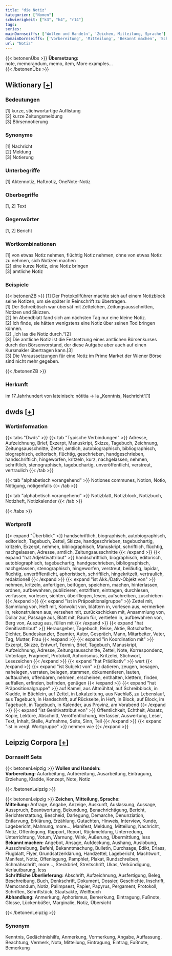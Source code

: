 ```yaml
---
title: "die Notiz"
kategorien: ["Nomen"]
schwierigkeit: ["k3", "h4", "r14"]
tags:
series:
mainDornseiffs: ['Wollen und Handeln', 'Zeichen, Mitteilung, Sprache']
domainDornseiffs: ['Vorbereitung', 'Mitteilung', 'Bekannt machen', 'Schriftliche Überlieferung', 'Abhandlung']
url: "Notiz"
---
```


{{< betonenÜbs >}}
**Übersetzung:**  
note, memorandum, memo, item, More examples...  
{{< /betonenÜbs >}}

## Wiktionary [[+](https://de.wiktionary.org/wiki/Notiz)]

### Bedeutungen
[1] kurze, stichwortartige Auflistung  
[2] kurze Zeitungsmeldung  
[3] Börsennotierung  

### Synonyme
[1] Nachricht  
[2] Meldung  
[3] Notierung  

### Unterbegriffe
[1] Aktennotiz, Haftnotiz, OneNote-Notiz  

### Oberbegriffe
[1, 2] Text  

### Gegenwörter
[1, 2] Bericht  

### Wortkombinationen
[1] von etwas Notiz nehmen, flüchtig Notiz nehmen, ohne von etwas Notiz zu nehmen, sich Notizen machen  
[2] eine kurze Notiz, eine Notiz bringen  
[3] amtliche Notiz  

### Beispiele
{{< betonenZB >}}
[1] Der Protokollführer machte sich auf einem Notizblock seine Notizen, um sie später in Reinschrift zu übertragen.  
[1] Der Schreibtisch war übersät mit Zettelchen, Zeitungsausschnitten, Notizen und Skizzen.  
[2] Im Abendblatt fand sich am nächsten Tag nur eine kleine Notiz.  
[2] Ich finde, sie hätten wenigstens eine Notiz über seinen Tod bringen können.  
[2] „Ich las die Notiz durch.“[2]  
[3] Die amtliche Notiz ist die Festsetzung eines amtlichen Börsenkurses durch den Börsenvorstand, der diese Aufgabe aber auch auf einen Kursmakler übertragen kann.[3]  
[3] Die Voraussetzungen für eine Notiz im Prime Market der Wiener Börse sind nicht mehr gegeben.  

{{< /betonenZB >}}
### Herkunft
im 17.Jahrhundert von lateinisch: nōtitia → la „Kenntnis, Nachricht“[1]  



## dwds [[+](https://www.dwds.de/wb/Notiz)]

### Wortinformation
{{< tabs "Dwds" >}}
{{< tab "Typische Verbindungen" >}}
Adresse, Aufzeichnung, Brief, Exzerpt, Manuskript, Skizze, Tagebuch, Zeichnung, Zeitungsausschnitte, Zettel, amtlich, autobiographisch, bibliographisch, biographisch, editorisch, flüchtig, geschrieben, handgeschrieben, handschriftlich, hingeworfen, kritzeln, kurz, nachgelassen, nehmen, schriftlich, stenographisch, tagebuchartig, unveröffentlicht, verstreut, vertraulich
{{< /tab >}}

{{< tab "alphabetisch vorangehend" >}}
Notiones communes, Notion, Notio, Nötigung, nötigenfalls
{{< /tab >}}

{{< tab "alphabetisch vorangehend" >}}
Notizblatt, Notizblock, Notizbuch, Notizheft, Notizkalender
{{< /tab >}}

{{< /tabs >}}

### Wortprofil
{{< expand "Überblick" >}} handschriftlich, biographisch, autobiographisch, editorisch, Tagebuch, Zettel, Skizze, handgeschrieben, tagebuchartig, kritzeln, Exzerpt, nehmen, bibliographisch, Manuskript, schriftlich, flüchtig, nachgelassen, Adresse, amtlich, Zeitungsausschnitte {{< /expand >}}
{{< expand "hat Adjektivattribut" >}} handschriftlich, biographisch, editorisch, autobiographisch, tagebuchartig, handgeschrieben, bibliographisch, nachgelassen, stenographisch, hingeworfen, verstreut, beiläufig, lapidar, flüchtig, unveröffentlicht, aphoristisch, schriftlich, hingekritzelt, vertraulich, redaktionell {{< /expand >}}
{{< expand "ist Akk./Dativ-Objekt von" >}} nehmen, kritzeln, anfertigen, beifügen, speichern, machen, hinterlassen, ordnen, aufbewahren, publizieren, entziffern, eintragen, durchlesen, verfassen, vorlesen, sichten, überfliegen, lesen, aufschreiben, zuschieben {{< /expand >}}
{{< expand "ist in Präpositionalgruppe" >}} Zettel mit, Sammlung von, Heft mit, Konvolut von, blättern in, vorlesen aus, vermerken in, rekonstruieren aus, versehen mit, zurückschicken mit, Ansammlung von, Dollar zur, Passage aus, Blatt mit, Raum für, vertiefen in, aufbewahren von, Berg von, Auszug aus, füllen mit {{< /expand >}}
{{< expand "hat Genitivattribut" >}} Herausgeber, Tagebuch, Reise, Aktie, Botschafter, Dichter, Bundeskanzler, Beamter, Autor, Gespräch, Mann, Mitarbeiter, Vater, Tag, Mutter, Frau {{< /expand >}}
{{< expand "in Koordination mit" >}} Exzerpt, Skizze, Entwurf, Termin, Brief, Tagebuch, Manuskript, Aufzeichnung, Adresse, Zeitungsausschnitte, Zettel, Note, Korrespondenz, Unterlage, Fragment, Protokoll, Aphorismus, Kritzelei, Stichwort, Lesezeichen {{< /expand >}}
{{< expand "hat Prädikativ" >}} wert {{< /expand >}}
{{< expand "ist Subjekt von" >}} datieren, zeugen, besagen, nahelegen, verraten, belegen, stammen, dokumentieren, lauten, auftauchen, offenbaren, nehmen, erscheinen, enthalten, klettern, finden, auffallen, erfinden, befinden, genügen {{< /expand >}}
{{< expand "hat Präpositionalgruppe" >}} auf Kamel, aus Altmühltal, auf Schreibblock, in Kladde, in Büchlein, auf Zettel, in Lokalzeitung, aus Nachlaß, zu Lebenslauf, aus Tagebuch, in Handschrift, auf Rückseite, in Heft, in Block, auf Block, im Tagebuch, in Tagebuch, in Kalender, aus Provinz, am Vorabend {{< /expand >}}
{{< expand "ist Genitivattribut von" >}} Öffentlichkeit, Echtheit, Absatz, Kopie, Lektüre, Abschnitt, Veröffentlichung, Verfasser, Auswertung, Leser, Text, Inhalt, Stelle, Aufnahme, Seite, Sinn, Teil {{< /expand >}}
{{< expand "ist in vergl. Wortgruppe" >}} nehmen wie {{< /expand >}}

## Leipzig Corpora [[+](https://corpora.uni-leipzig.de/en/res?word=Notiz&corpusId=deu_newscrawl-public_2018)]

### Dornseiff Sets
{{< betonenLeipzig >}}
**Wollen und Handeln:**  
**Vorbereitung:** Aufarbeitung, Aufbereitung, Ausarbeitung, Eintragung, Erziehung, Kladde, Konzept, Note, Notiz  

{{< /betonenLeipzig >}}


{{< betonenLeipzig >}}
**Zeichen, Mitteilung, Sprache:**  
**Mitteilung:** Anfrage, Angabe, Anzeige, Auskunft, Auslassung, Aussage, Ausspruch, Beantwortung, Bekundung, Benachrichtigung, Bericht, Berichterstattung, Bescheid, Darlegung, Demarche, Denunziation, Entlarvung, Erklärung, Erzählung, Gutachten, Hinweis, Interview, Kunde, Lagebericht, Mahnung, more..., Manifest, Meldung, Mitteilung, Nachricht, Notiz, Offenlegung, Rapport, Report, Rückmeldung, Unterredung, Unterrichtung, Votum, Warnung, Wink, Äußerung, Übermittlung, less  
**Bekannt machen:** Angebot, Ansage, Aufdeckung, Aushang, Auslobung, Ausschreibung, Befehl, Bekanntmachung, Bulletin, Durchsage, Edikt, Erlass, Flugblatt, Flyer, Grundsatzerklärung, Handzettel, Lagebericht, Machtwort, Manifest, Notiz, Offenlegung, Pamphlet, Plakat, Rundschreiben, Schmähschrift, more..., Steckbrief, Streitschrift, Ukas, Verkündigung, Verlautbarung, less  
**Schriftliche Überlieferung:** Abschrift, Aufzeichnung, Ausfertigung, Beleg, Beschreibung, Buch, Denkschrift, Dokument, Dossier, Geschichte, Inschrift, Memorandum, Notiz, Palimpsest, Papier, Papyrus, Pergament, Protokoll, Schriften, Schriftstück, Staatsakte, Weißbuch  
**Abhandlung:** Anmerkung, Aphorismus, Bemerkung, Eintragung, Fußnote, Glosse, Lückenbüßer, Marginalie, Notiz, Übersicht  

{{< /betonenLeipzig >}}

### Synonym
Kenntnis, Gedächtnishilfe, Anmerkung, Vormerkung, Angabe, Auffassung, Beachtung, Vermerk, Nota, Mitteilung, Eintragung, Eintrag, Fußnote, Bemerkung

